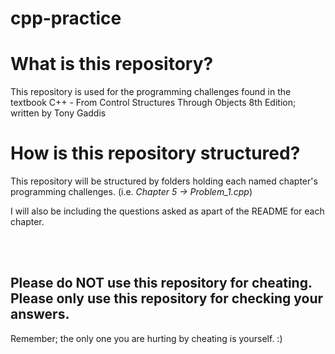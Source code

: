 # cpp-practice

# What is this repository?
This repository is used for the programming challenges found in the textbook C++ - From Control Structures Through Objects 8th Edition; written by Tony Gaddis

# How is this repository structured?

This repository will be structured by folders holding each named chapter's programming challenges. (i.e. *Chapter 5 -> Problem_1.cpp*)

I will also be including the questions asked as apart of the README for each chapter.

<br>
<br>

## Please do NOT use this repository for cheating. Please only use this repository for checking your answers.
Remember; the only one you are hurting by cheating is yourself. :)

